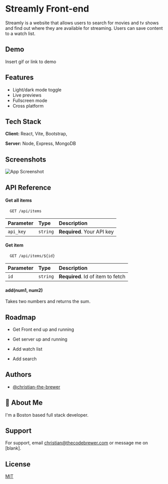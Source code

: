 
# Streamly Front-end

Streamly is a website that allows users to search for movies and tv shows and find out where they are available for streaming. Users can save content to a watch list.


## Demo

Insert gif or link to demo


## Features

- Light/dark mode toggle
- Live previews
- Fullscreen mode
- Cross platform


## Tech Stack

**Client:** React, Vite, Bootstrap,

**Server:** Node, Express, MongoDB


## Screenshots

![App Screenshot](https://via.placeholder.com/468x300?text=App+Screenshot+Here)


## API Reference

#### Get all items

```http
  GET /api/items
```

| Parameter | Type     | Description                |
| :-------- | :------- | :------------------------- |
| `api_key` | `string` | **Required**. Your API key |

#### Get item

```http
  GET /api/items/${id}
```

| Parameter | Type     | Description                       |
| :-------- | :------- | :-------------------------------- |
| `id`      | `string` | **Required**. Id of item to fetch |

#### add(num1, num2)

Takes two numbers and returns the sum.


## Roadmap

- Get Front end up and running

- Get server up and running

- Add watch list

- Add search




## Authors

- [@christian-the-brewer](https://github.com/christian-the-brewer)


## 🚀 About Me
I'm a Boston based full stack developer.


## Support

For support, email christian@thecodebrewer.com or message me on [blank].


## License

[MIT](https://choosealicense.com/licenses/mit/)

